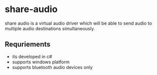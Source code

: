 # share-audio
share audio is a virtual audio driver which will be able to send audio to multiple audio destinations simultaneously.  
   

## Requriements  
- its developed in c#  
- supports windows platform  
- supports bluetooth audio devices only  
